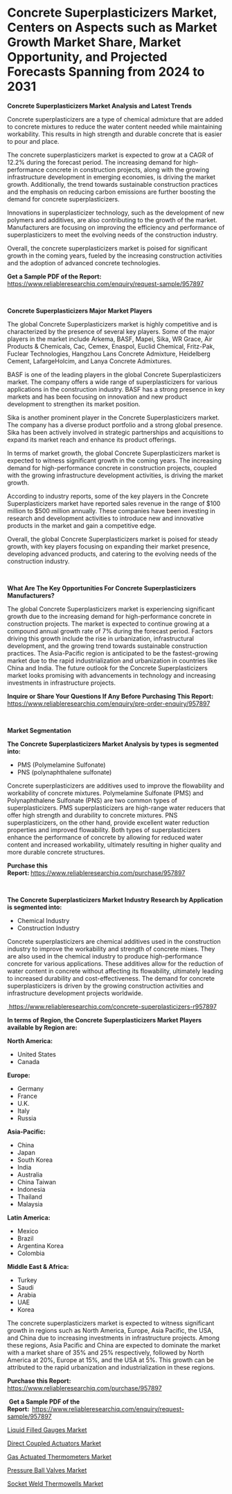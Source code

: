 <p><h1>Concrete Superplasticizers Market, Centers on Aspects such as Market Growth Market Share, Market Opportunity, and Projected Forecasts Spanning from 2024 to 2031</h1></p><p><strong>Concrete Superplasticizers Market Analysis and Latest Trends</strong></p>
<p><p>Concrete superplasticizers are a type of chemical admixture that are added to concrete mixtures to reduce the water content needed while maintaining workability. This results in high strength and durable concrete that is easier to pour and place.</p><p>The concrete superplasticizers market is expected to grow at a CAGR of 12.2% during the forecast period. The increasing demand for high-performance concrete in construction projects, along with the growing infrastructure development in emerging economies, is driving the market growth. Additionally, the trend towards sustainable construction practices and the emphasis on reducing carbon emissions are further boosting the demand for concrete superplasticizers.</p><p>Innovations in superplasticizer technology, such as the development of new polymers and additives, are also contributing to the growth of the market. Manufacturers are focusing on improving the efficiency and performance of superplasticizers to meet the evolving needs of the construction industry.</p><p>Overall, the concrete superplasticizers market is poised for significant growth in the coming years, fueled by the increasing construction activities and the adoption of advanced concrete technologies.</p></p>
<p><strong>Get a Sample PDF of the Report:&nbsp;</strong> <a href="https://www.reliableresearchiq.com/enquiry/request-sample/957897">https://www.reliableresearchiq.com/enquiry/request-sample/957897</a></p>
<p>&nbsp;</p>
<p><strong>Concrete Superplasticizers Major Market Players</strong></p>
<p><p>The global Concrete Superplasticizers market is highly competitive and is characterized by the presence of several key players. Some of the major players in the market include Arkema, BASF, Mapei, Sika, WR Grace, Air Products & Chemicals, Cac, Cemex, Enaspol, Euclid Chemical, Fritz-Pak, Fuclear Technologies, Hangzhou Lans Concrete Admixture, Heidelberg Cement, LafargeHolcim, and Lanya Concrete Admixtures.</p><p>BASF is one of the leading players in the global Concrete Superplasticizers market. The company offers a wide range of superplasticizers for various applications in the construction industry. BASF has a strong presence in key markets and has been focusing on innovation and new product development to strengthen its market position.</p><p>Sika is another prominent player in the Concrete Superplasticizers market. The company has a diverse product portfolio and a strong global presence. Sika has been actively involved in strategic partnerships and acquisitions to expand its market reach and enhance its product offerings.</p><p>In terms of market growth, the global Concrete Superplasticizers market is expected to witness significant growth in the coming years. The increasing demand for high-performance concrete in construction projects, coupled with the growing infrastructure development activities, is driving the market growth.</p><p>According to industry reports, some of the key players in the Concrete Superplasticizers market have reported sales revenue in the range of $100 million to $500 million annually. These companies have been investing in research and development activities to introduce new and innovative products in the market and gain a competitive edge.</p><p>Overall, the global Concrete Superplasticizers market is poised for steady growth, with key players focusing on expanding their market presence, developing advanced products, and catering to the evolving needs of the construction industry.</p></p>
<p>&nbsp;</p>
<p><strong>What Are The Key Opportunities For Concrete Superplasticizers Manufacturers?</strong></p>
<p><p>The global Concrete Superplasticizers market is experiencing significant growth due to the increasing demand for high-performance concrete in construction projects. The market is expected to continue growing at a compound annual growth rate of 7% during the forecast period. Factors driving this growth include the rise in urbanization, infrastructural development, and the growing trend towards sustainable construction practices. The Asia-Pacific region is anticipated to be the fastest-growing market due to the rapid industrialization and urbanization in countries like China and India. The future outlook for the Concrete Superplasticizers market looks promising with advancements in technology and increasing investments in infrastructure projects.</p></p>
<p><strong>Inquire or Share Your Questions If Any Before Purchasing This Report:</strong> <a href="https://www.reliableresearchiq.com/enquiry/pre-order-enquiry/957897">https://www.reliableresearchiq.com/enquiry/pre-order-enquiry/957897</a></p>
<p>&nbsp;</p>
<p><strong>Market Segmentation</strong></p>
<p><strong>The Concrete Superplasticizers Market Analysis by types is segmented into:</strong></p>
<p><ul><li>PMS (Polymelamine Sulfonate)</li><li>PNS (polynaphthalene sulfonate)</li></ul></p>
<p><p>Concrete superplasticizers are additives used to improve the flowability and workability of concrete mixtures. Polymelamine Sulfonate (PMS) and Polynaphthalene Sulfonate (PNS) are two common types of superplasticizers. PMS superplasticizers are high-range water reducers that offer high strength and durability to concrete mixtures. PNS superplasticizers, on the other hand, provide excellent water reduction properties and improved flowability. Both types of superplasticizers enhance the performance of concrete by allowing for reduced water content and increased workability, ultimately resulting in higher quality and more durable concrete structures.</p></p>
<p><strong>Purchase this Report:&nbsp;</strong><a href="https://www.reliableresearchiq.com/purchase/957897">https://www.reliableresearchiq.com/purchase/957897</a></p>
<p>&nbsp;</p>
<p><strong>The Concrete Superplasticizers Market Industry Research by Application is segmented into:</strong></p>
<p><ul><li>Chemical Industry</li><li>Construction Industry</li></ul></p>
<p><p>Concrete superplasticizers are chemical additives used in the construction industry to improve the workability and strength of concrete mixes. They are also used in the chemical industry to produce high-performance concrete for various applications. These additives allow for the reduction of water content in concrete without affecting its flowability, ultimately leading to increased durability and cost-effectiveness. The demand for concrete superplasticizers is driven by the growing construction activities and infrastructure development projects worldwide.</p></p>
<p><a href="https://www.reliableresearchiq.com/concrete-superplasticizers-r957897">&nbsp;https://www.reliableresearchiq.com/concrete-superplasticizers-r957897</a></p>
<p><strong>In terms of Region, the Concrete Superplasticizers Market Players available by Region are:</strong></p>
<p>
    <p> <strong> North America: </strong>
        <ul>
            <li>United States</li>
            <li>Canada</li>
        </ul>
        </p> 
    <p> <strong> Europe: </strong>
        <ul>
            <li>Germany</li>
            <li>France</li>
            <li>U.K.</li>
            <li>Italy</li>
            <li>Russia</li>
        </ul>
        </p> 
    <p> <strong> Asia-Pacific: </strong>
        <ul>
            <li>China</li>
            <li>Japan</li>
            <li>South Korea</li>
            <li>India</li>
            <li>Australia</li>
            <li>China Taiwan</li>
            <li>Indonesia</li>
            <li>Thailand</li>
            <li>Malaysia</li>
        </ul>
        </p> 
    <p> <strong> Latin America: </strong>
        <ul>
            <li>Mexico</li>
            <li>Brazil</li>
            <li>Argentina Korea</li>
            <li>Colombia</li>
        </ul>
        </p> 
    <p> <strong> Middle East & Africa: </strong>
        <ul>
            <li>Turkey</li>
            <li>Saudi</li>
            <li>Arabia</li>
            <li>UAE</li>
            <li>Korea</li>
        </ul>
    </p>
    </p>
<p><p>The concrete superplasticizers market is expected to witness significant growth in regions such as North America, Europe, Asia Pacific, the USA, and China due to increasing investments in infrastructure projects. Among these regions, Asia Pacific and China are expected to dominate the market with a market share of 35% and 25% respectively, followed by North America at 20%, Europe at 15%, and the USA at 5%. This growth can be attributed to the rapid urbanization and industrialization in these regions.</p></p>
<p><strong>Purchase this Report: </strong><a href="https://www.reliableresearchiq.com/purchase/957897">https://www.reliableresearchiq.com/purchase/957897</a></p>
<p>&nbsp;<strong>Get a Sample PDF of the Report:&nbsp;&nbsp;</strong><a href="https://www.reliableresearchiq.com/enquiry/request-sample/957897">https://www.reliableresearchiq.com/enquiry/request-sample/957897</a></p>
<p><strong></strong></p>
<p><p><a href="https://medium.com/@audieyost2008/liquid-filled-gauges-market-size-share-trends-analysis-report-by-end-use-refineries-chemical-10e1c340a10d">Liquid Filled Gauges Market</a></p><p><a href="https://medium.com/@addiehirthe44/direct-coupled-actuators-market-investigation-industry-evolution-and-forecast-till-2031-d3a126dee603">Direct Coupled Actuators Market</a></p><p><a href="https://medium.com/@djjdj3773/gas-actuated-thermometers-market-share-size-trends-industry-analysis-report-by-application-cc9cf3391b59">Gas Actuated Thermometers Market</a></p><p><a href="https://medium.com/@breanakozey2023/exploring-pressure-ball-valves-market-dynamics-global-trends-and-future-growth-prospects-2024-b80bef48fede">Pressure Ball Valves Market</a></p><p><a href="https://medium.com/@acqwoncopeland76/socket-weld-thermowells-market-outlook-complete-industry-analysis-2024-to-2031-81fc27374e09">Socket Weld Thermowells Market</a></p></p>